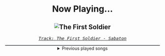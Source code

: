 <div align="center"> 
<h1>Now Playing...</h1>

![The First Soldier](https://i.scdn.co/image/ab67616d00001e0249929a46ad599b559b48a355)
--
_<samp><a href="https://open.spotify.com/track/0r7iP6fee6FsfT77rqPtpH">Track: The First Soldier - Sabaton</a></samp>_

<div style="border: 1px #4B5054 solid"></div>
<details>
  <summary>
    Previous played songs
  </summary>
  <table>
    <thead>
      <tr>
        <th>
          Artist
        </th>
        <th>
          Song
        </th>
        <th>
          Link
        </th>
      </tr>
    </thead>
    <tbody>
      <tr><td>Sabaton</td><td>The First Soldier</td><td><a href="https://open.spotify.com/track/0r7iP6fee6FsfT77rqPtpH">https://open.spotify.com/track/0r7iP6fee6FsfT77rqPtpH</a></td></tr><tr><td>Epic Rap Battles of History</td><td>Thanos vs J. Robert Oppenheimer</td><td><a href="https://open.spotify.com/track/6qGs58WcucFNfAsXpBrGJ4">https://open.spotify.com/track/6qGs58WcucFNfAsXpBrGJ4</a></td></tr><tr><td>Powerwolf</td><td>My Will Be Done</td><td><a href="https://open.spotify.com/track/25VOAQBksKVZ8NdK605ypb">https://open.spotify.com/track/25VOAQBksKVZ8NdK605ypb</a></td></tr><tr><td>Shiro SAGISU</td><td>"Cometh the hour" Pt. A_Opus1</td><td><a href="https://open.spotify.com/track/57NqUiUOWob9xchfsTyHm0">https://open.spotify.com/track/57NqUiUOWob9xchfsTyHm0</a></td></tr><tr><td>Bring Me The Horizon</td><td>Teardrops</td><td><a href="https://open.spotify.com/track/3aniWcwiiYKHpm3F5TdeKD">https://open.spotify.com/track/3aniWcwiiYKHpm3F5TdeKD</a></td></tr><tr><td>ILLENIUM</td><td>Eyes Wide Shut</td><td><a href="https://open.spotify.com/track/556awMv4WQP0h1VXMU8rSU">https://open.spotify.com/track/556awMv4WQP0h1VXMU8rSU</a></td></tr><tr><td>The Browning</td><td>Anticendency - Toronto is Broken Remix</td><td><a href="https://open.spotify.com/track/3ib3wHbHVpx5CrgCJHG1AN">https://open.spotify.com/track/3ib3wHbHVpx5CrgCJHG1AN</a></td></tr><tr><td>The Browning</td><td>End Of Existence - Cassetter Remix</td><td><a href="https://open.spotify.com/track/1YxBR4paJufhJRl2guKnbf">https://open.spotify.com/track/1YxBR4paJufhJRl2guKnbf</a></td></tr><tr><td>The Browning</td><td>Destroyer - Becko Remix</td><td><a href="https://open.spotify.com/track/2knYBOQISe4euNnr4Mnw1f">https://open.spotify.com/track/2knYBOQISe4euNnr4Mnw1f</a></td></tr><tr><td>The Browning</td><td>Cataclysm - Moonrunner83 Remix</td><td><a href="https://open.spotify.com/track/7edVMkJcCkUSCBAJGWzgfH">https://open.spotify.com/track/7edVMkJcCkUSCBAJGWzgfH</a></td></tr><tr><td>AleXa</td><td>VILLAIN</td><td><a href="https://open.spotify.com/track/6ugf8AinXOgjCWfrjZJvTa">https://open.spotify.com/track/6ugf8AinXOgjCWfrjZJvTa</a></td></tr><tr><td>I Prevail</td><td>There’s Fear In Letting Go</td><td><a href="https://open.spotify.com/track/2OYtcqflvzQwh3cMPmTHs4">https://open.spotify.com/track/2OYtcqflvzQwh3cMPmTHs4</a></td></tr><tr><td>The Browning</td><td>Cataclysm</td><td><a href="https://open.spotify.com/track/3u1Ht2h8m2iJMmZfNSA7qW">https://open.spotify.com/track/3u1Ht2h8m2iJMmZfNSA7qW</a></td></tr><tr><td>Motionless In White</td><td>Devil's Night</td><td><a href="https://open.spotify.com/track/79SZRWIbDwQeuGvgsAA0EC">https://open.spotify.com/track/79SZRWIbDwQeuGvgsAA0EC</a></td></tr><tr><td>I See Stars</td><td>Anomaly</td><td><a href="https://open.spotify.com/track/1nLWr0rKTLTZNEcgU5WEdD">https://open.spotify.com/track/1nLWr0rKTLTZNEcgU5WEdD</a></td></tr><tr><td>Polaris</td><td>Masochist</td><td><a href="https://open.spotify.com/track/2a05MFdR1vtm8QVKFs1SGn">https://open.spotify.com/track/2a05MFdR1vtm8QVKFs1SGn</a></td></tr><tr><td>Spiritbox</td><td>The Void</td><td><a href="https://open.spotify.com/track/6TuoAUJFtdz4OMshZeaKHW">https://open.spotify.com/track/6TuoAUJFtdz4OMshZeaKHW</a></td></tr><tr><td>Andromida</td><td>The Rumbling</td><td><a href="https://open.spotify.com/track/3WCvVU7wLCR9lbs0zztUfZ">https://open.spotify.com/track/3WCvVU7wLCR9lbs0zztUfZ</a></td></tr><tr><td>I Prevail</td><td>Visceral</td><td><a href="https://open.spotify.com/track/1ZJNyOtk0bdYbPi1zlyFj5">https://open.spotify.com/track/1ZJNyOtk0bdYbPi1zlyFj5</a></td></tr><tr><td>The Browning</td><td>End Of Existence</td><td><a href="https://open.spotify.com/track/4PsJwwJP7I7rpK1dOnZeAQ">https://open.spotify.com/track/4PsJwwJP7I7rpK1dOnZeAQ</a></td></tr>
    </tbody>
  </table>
</details>

</div>
